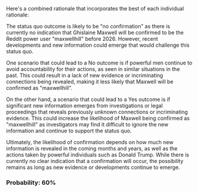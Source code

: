 Here's a combined rationale that incorporates the best of each individual rationale:

The status quo outcome is likely to be "no confirmation" as there is currently no indication that Ghislaine Maxwell will be confirmed to be the Reddit power user "maxwellhill" before 2026. However, recent developments and new information could emerge that would challenge this status quo.

One scenario that could lead to a No outcome is if powerful men continue to avoid accountability for their actions, as seen in similar situations in the past. This could result in a lack of new evidence or incriminating connections being revealed, making it less likely that Maxwell will be confirmed as "maxwellhill".

On the other hand, a scenario that could lead to a Yes outcome is if significant new information emerges from investigations or legal proceedings that reveals previously unknown connections or incriminating evidence. This could increase the likelihood of Maxwell being confirmed as "maxwellhill" as investigators may find it difficult to ignore the new information and continue to support the status quo.

Ultimately, the likelihood of confirmation depends on how much new information is revealed in the coming months and years, as well as the actions taken by powerful individuals such as Donald Trump. While there is currently no clear indication that a confirmation will occur, the possibility remains as long as new evidence or developments continue to emerge.

### Probability: 60%